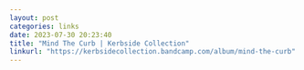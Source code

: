 ```yaml
---
layout: post
categories: links
date: 2023-07-30 20:23:40
title: "Mind The Curb | Kerbside Collection"
linkurl: "https://kerbsidecollection.bandcamp.com/album/mind-the-curb"
---
```

